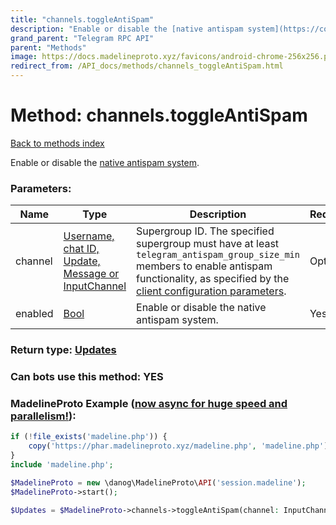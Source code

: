```yaml
---
title: "channels.toggleAntiSpam"
description: "Enable or disable the [native antispam system](https://core.telegram.org/api/antispam)."
grand_parent: "Telegram RPC API"
parent: "Methods"
image: https://docs.madelineproto.xyz/favicons/android-chrome-256x256.png
redirect_from: /API_docs/methods/channels_toggleAntiSpam.html
---
```

# Method: channels.toggleAntiSpam
[Back to methods index](index.html)



Enable or disable the [native antispam system](https://core.telegram.org/api/antispam).

### Parameters:

| Name     |    Type       | Description | Required |
|----------|---------------|-------------|----------|
|channel|[Username, chat ID, Update, Message or InputChannel](/API_docs/types/InputChannel.html) | Supergroup ID. The specified supergroup must have at least `telegram_antispam_group_size_min` members to enable antispam functionality, as specified by the [client configuration parameters](https://core.telegram.org/api/config#client-configuration). | Optional|
|enabled|[Bool](/API_docs/types/Bool.html) | Enable or disable the native antispam system. | Yes|


### Return type: [Updates](/API_docs/types/Updates.html)

### Can bots use this method: **YES**


### MadelineProto Example ([now async for huge speed and parallelism!](https://docs.madelineproto.xyz/docs/ASYNC.html)):


```php
if (!file_exists('madeline.php')) {
    copy('https://phar.madelineproto.xyz/madeline.php', 'madeline.php');
}
include 'madeline.php';

$MadelineProto = new \danog\MadelineProto\API('session.madeline');
$MadelineProto->start();

$Updates = $MadelineProto->channels->toggleAntiSpam(channel: InputChannel, enabled: Bool, );
```

